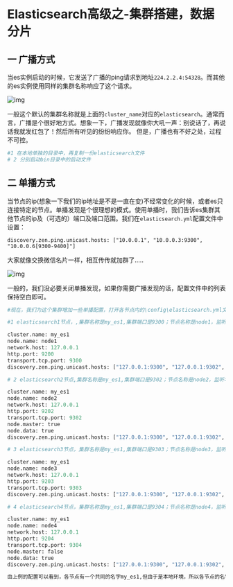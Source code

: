 # Elasticsearch高级之-集群搭建，数据分片

## 一 广播方式

当es实例启动的时候，它发送了广播的ping请求到地址`224.2.2.4:54328`。而其他的es实例使用同样的集群名称响应了这个请求。

![img](https://img2018.cnblogs.com/blog/1168165/201903/1168165-20190320204049239-468915046.png)

一般这个默认的集群名称就是上面的`cluster_name`对应的`elasticsearch`。通常而言，广播是个很好地方式。想象一下，广播发现就像你大吼一声：别说话了，再说话我就发红包了！然后所有听见的纷纷响应你。
 但是，广播也有不好之处，过程不可控。

```python
#1 在本地单独的目录中，再复制一份elasticsearch文件
# 2 分别启动bin目录中的启动文件

```

## 二 单播方式

当节点的ip(想象一下我们的ip地址是不是一直在变)不经常变化的时候，或者es只连接特定的节点。单播发现是个很理想的模式。使用单播时，我们告诉es集群其他节点的ip及（可选的）端口及端口范围。我们在`elasticsearch.yml`配置文件中设置：

```
discovery.zen.ping.unicast.hosts: ["10.0.0.1", "10.0.0.3:9300", "10.0.0.6[9300-9400]"]
```

大家就像交换微信名片一样，相互传传就加群了.....

![img](https://img2018.cnblogs.com/blog/1168165/201903/1168165-20190320204528233-290861328.png)

一般的，我们没必要关闭单播发现，如果你需要广播发现的话，配置文件中的列表保持空白即可。

```python
#现在，我们为这个集群增加一些单播配置，打开各节点内的\config\elasticsearch.yml文件。每个节点的配置如下（原配置文件都被注释了，可以理解为空，我写好各节点的配置，直接粘贴进去，没有动注释的，出现问题了好恢复）：

#1 elasticsearch1节点，,集群名称是my_es1,集群端口是9300；节点名称是node1，监听本地9200端口，可以有权限成为主节点和读写磁盘（不写就是默认的）。

cluster.name: my_es1
node.name: node1
network.host: 127.0.0.1
http.port: 9200
transport.tcp.port: 9300
discovery.zen.ping.unicast.hosts: ["127.0.0.1:9300", "127.0.0.1:9302", "127.0.0.1:9303", "127.0.0.1:9304"]

# 2 elasticsearch2节点,集群名称是my_es1,集群端口是9302；节点名称是node2，监听本地9202端口，可以有权限成为主节点和读写磁盘。

cluster.name: my_es1
node.name: node2
network.host: 127.0.0.1
http.port: 9202
transport.tcp.port: 9302
node.master: true
node.data: true
discovery.zen.ping.unicast.hosts: ["127.0.0.1:9300", "127.0.0.1:9302", "127.0.0.1:9303", "127.0.0.1:9304"]

# 3 elasticsearch3节点，集群名称是my_es1,集群端口是9303；节点名称是node3，监听本地9203端口，可以有权限成为主节点和读写磁盘。

cluster.name: my_es1
node.name: node3
network.host: 127.0.0.1
http.port: 9203
transport.tcp.port: 9303
discovery.zen.ping.unicast.hosts: ["127.0.0.1:9300", "127.0.0.1:9302", "127.0.0.1:9303", "127.0.0.1:9304"]

# 4 elasticsearch4节点，集群名称是my_es1,集群端口是9304；节点名称是node4，监听本地9204端口，仅能读写磁盘而不能被选举为主节点。

cluster.name: my_es1
node.name: node4
network.host: 127.0.0.1
http.port: 9204
transport.tcp.port: 9304
node.master: false
node.data: true
discovery.zen.ping.unicast.hosts: ["127.0.0.1:9300", "127.0.0.1:9302", "127.0.0.1:9303", "127.0.0.1:9304"]

由上例的配置可以看到，各节点有一个共同的名字my_es1,但由于是本地环境，所以各节点的名字不能一致，我们分别启动它们，它们通过单播列表相互介绍，发现彼此，然后组成一个my_es1集群。谁是老大则是要看谁先启动了！

```

